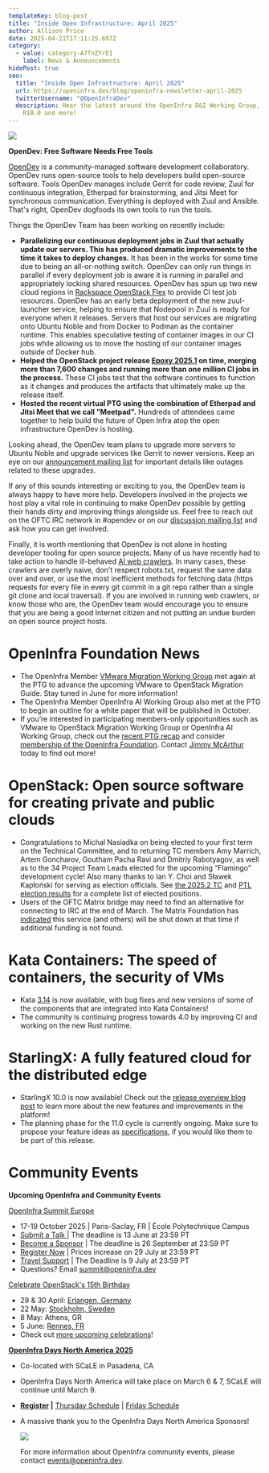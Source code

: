 ```yaml
---
templateKey: blog-post
title: "Inside Open Infrastructure: April 2025"
author: Allison Price
date: 2025-04-21T17:11:25.697Z
category:
  - value: category-A7fnZYrE1
    label: News & Announcements
hidePost: true
seo:
  title: "Inside Open Infrastructure: April 2025"
  url: https://openinfra.dev/blog/openinfra-newsletter-april-2025
  twitterUsername: "@OpenInfraDev"
  description: Hear the latest around the OpenInfra D&I Working Group, StarlingX
    R10.0 and more!
---
```

![](/img/graphics-for-su-1-.png)

**OpenDev: Free Software Needs Free Tools**

[OpenDev](https://opendev.org/) is a community-managed software development collaboratory. OpenDev runs open-source tools to help developers build open-source software. Tools OpenDev manages include Gerrit for code review, Zuul for continuous integration, Etherpad for brainstorming, and Jitsi Meet for synchronous communication. Everything is deployed with Zuul and Ansible. That's right, OpenDev dogfoods its own tools to run the tools.

Things the OpenDev Team has been working on recently include:

* **Parallelizing our continuous deployment jobs in Zuul that actually update our servers. This has produced dramatic improvements to the time it takes to deploy changes.** It has been in the works for some time due to being an all-or-nothing switch. OpenDev can only run things in parallel if every deployment job is aware it is running in parallel and appropriately locking shared resources. OpenDev has spun up two new cloud regions in [Rackspace OpenStack Flex](https://www.rackspace.com/cloud/openstack-flex) to provide CI test job resources. OpenDev has an early beta deployment of the new zuul-launcher service, helping to ensure that Nodepool in Zuul is ready for everyone when it releases. Servers that host our services are migrating onto Ubuntu Noble and from Docker to Podman as the container runtime. This enables speculative testing of container images in our CI jobs while allowing us to move the hosting of our container images outside of Docker hub.
* **Helped the OpenStack project release [Epoxy 2025.1](https://releases.openstack.org/epoxy/index.html) on time, merging more than 7,600 changes and running more than one million CI jobs in the process.** These CI jobs test that the software continues to function as it changes and produces the artifacts that ultimately make up the release itself.
* **Hosted the recent virtual PTG using the combination of Etherpad and Jitsi Meet that we call "Meetpad".** Hundreds of attendees came together to help build the future of Open Infra atop the open infrastructure OpenDev is hosting.

Looking ahead, the OpenDev team plans to upgrade more servers to Ubuntu Noble and upgrade services like Gerrit to newer versions. Keep an eye on our [announcement mailing list](https://lists.opendev.org/mailman3/lists/service-announce.lists.opendev.org/) for important details like outages related to these upgrades.

If any of this sounds interesting or exciting to you, the OpenDev team is always happy to have more help. Developers involved in the projects we host play a vital role in continuing to make OpenDev possible by getting their hands dirty and improving things alongside us. Feel free to reach out on the OFTC IRC network in #opendev or on our [discussion mailing list](https://lists.opendev.org/mailman3/lists/service-discuss.lists.opendev.org/) and ask how you can get involved.

Finally, it is worth mentioning that OpenDev is not alone in hosting developer tooling for open source projects. Many of us have recently had to take action to handle ill-behaved [AI web crawlers](https://thelibre.news/foss-infrastructure-is-under-attack-by-ai-companies/). In many cases, these crawlers are overly naive, don't respect robots.txt, request the same data over and over, or use the most inefficient methods for fetching data (https requests for every file in every git commit in a git repo rather than a single git clone and local traversal). If you are involved in running web crawlers, or know those who are, the OpenDev team would encourage you to ensure that you are being a good Internet citizen and not putting an undue burden on open source project hosts.

# OpenInfra Foundation News

* The OpenInfra Member [VMware Migration Working Group](https://www.openstack.org/vmware-migration-to-openstack) met again at the PTG to advance the upcoming VMware to OpenStack Migration Guide. Stay tuned in June for more information! 
* The OpenInfra Member OpenInfra AI Working Group also met at the PTG to begin an outline for a white paper that will be published in October.
* If you’re interested in participating members-only opportunities such as VMware to OpenStack Migration Working Group or OpenInfra AI Working Group, check out the [recent PTG recap](https://openinfra.org/blog/vmware-ai-working-groups-ptg) and consider [membership of the OpenInfra Foundation](https://openinfra.dev/join/members/). Contact [Jimmy McArthur](mailto:jimmy@openinfra.dev) today to find out more!

# OpenStack: Open source software for creating private and public clouds

* Congratulations to Michal Nasiadka on being elected to your first term on the Technical Committee, and to returning TC members Amy Marrich, Artem Goncharov, Goutham Pacha Ravi and Dmitriy Rabotyagov, as well as to the 34 Project Team Leads elected for the upcoming “Flamingo” development cycle! Also many thanks to Ian Y. Choi and Sławek Kapłoński for serving as election officials. See [the 2025.2 TC](https://lists.openstack.org/archives/list/openstack-discuss@lists.openstack.org/message/5SG4V6DM3IR53MFAVOG4MGJI5SAMDAHA/) and [PTL election results](https://lists.openstack.org/archives/list/openstack-discuss@lists.openstack.org/message/VRWQQYHFFSVCILAKXBYQHVZ3GPHLPUEK/) for a complete list of elected positions.
* Users of the OFTC Matrix bridge may need to find an alternative for connecting to IRC at the end of March. The Matrix Foundation has [indicated](https://matrix.org/blog/2025/02/crossroads/) this service (and others) will be shut down at that time if additional funding is not found.

# Kata Containers: The speed of containers, the security of VMs

* Kata [3.14](https://github.com/kata-containers/kata-containers/releases/tag/3.14.0) is now available, with bug fixes and new versions of some of the components that are integrated into Kata Containers!
* The community is continuing progress towards 4.0 by improving CI and working on the new Rust runtime.

# StarlingX: A fully featured cloud for the distributed edge

* StarlingX 10.0 is now available! Check out the [release overview blog post](https://www.starlingx.io/blog/starlingx-release-10/) to learn more about the new features and improvements in the platform!
* The planning phase for the 11.0 cycle is currently ongoing. Make sure to propose your feature ideas as [specifications](https://opendev.org/starlingx/specs), if you would like them to be part of this release.

# **Community Events**

**Upcoming OpenInfra and Community Events**[](https://www.socallinuxexpo.org/scale/22x/events/open-infra-days)

[OpenInfra Summit Europe](https://summit2025.openinfra.org/)

* [](https://summit2025.openinfra.org/)17-19 October 2025 | Paris-Saclay, FR | École Polytechnique Campus
* [Submit a Talk ](https://summit2025.openinfra.org/cfp/)| The deadline is 13 June at 23:59 PT
* [Become a Sponsor](https://summit2025.openinfra.org/sponsor/) | The deadline is 26 September at 23:59 PT
* [Register Now](https://openinfrasummit25.dakini-pco.com/) | Prices increase on 29 July at 23:59 PT
* [Travel Support](https://openinfrafoundation.formstack.com/forms/openinfra_tsp) | The Deadline is 9 July at 23:59 PT
* Questions? Email [summit@openinfra.dev](mailto:summit@openinfra.dev)

[Celebrate OpenStack's 15th Birthday](https://www.openstack.org/blog/celebrating-15-years-of-openstack/)

* 29 & 30 April: [Erlangen, Germany](https://www.meetup.com/openinfra-lowersaxony/events/306901826/?utm_medium=referral&utm_campaign=share-btn_savedevents_share_modal)
* 22 May: [Stockholm, Sweden](https://www.meetup.com/openinfra-user-group-sweden/events/306139678/?utm_medium=referral&utm_campaign=share-btn_savedevents_share_modal&utm_source=link)
* 8 May: Athens, GR
* 5 June: [Rennes, FR](https://www.meetup.com/fr-FR/openstack-rennes/events/306903998/?eventOrigin=group_upcoming_events)
* Check out [more upcoming celebrations](https://www.openstack.org/blog/celebrating-15-years-of-openstack/)!

**[OpenInfra Days North America 2025](https://www.socallinuxexpo.org/scale/22x/events/open-infra-days)** 

* Co-located with SCaLE in Pasadena, CA
* OpenInfra Days North America will take place on March 6 & 7, SCaLE will continue until March 9.
* **[Register](https://register.socallinuxexpo.org/reg6/) |** [Thursday Schedule](https://www.socallinuxexpo.org/scale/22x/schedule/thursday) | [Friday Schedule](https://www.socallinuxexpo.org/scale/22x/schedule/friday)
* A massive thank you to the OpenInfra Days North America Sponsors!

  ![](/img/sponsors-2400x1200-4-.png)

  For more information about OpenInfra community events, please contact [events@openinfra.dev](mailto:events@openinfra.dev).